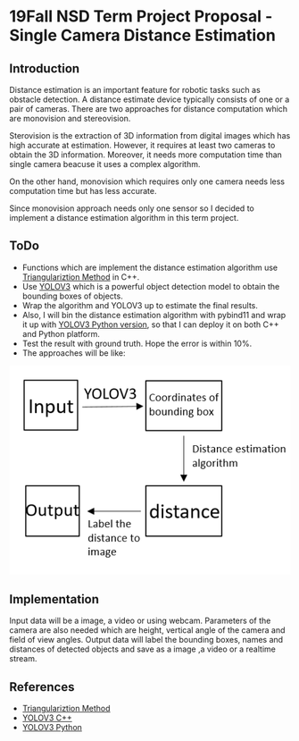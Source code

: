 # 19Fall NSD Term Project Proposal - Single Camera Distance Estimation

## Introduction

Distance estimation is an important feature for robotic tasks such as obstacle detection. A distance estimate device typically consists of one or a pair of cameras. There are two approaches for distance computation which are monovision and stereovision.

Sterovision is the extraction of 3D information from digital images which has high accurate at estimation. However, it requires at least two cameras to obtain the 3D information. Moreover, it needs more computation time than single camera beacuse it uses a complex algorithm.

On the other hand, monovision which requires only one camera needs less computation time but has less accurate.

Since monovision approach needs only one sensor so I decided to implement a distance estimation algorithm in this term project.

## ToDo

* Functions which are implement the distance estimation algorithm use [Triangulariztion Method](http://www.cmlab.csie.ntu.edu.tw/~zenic/Data/Download/ICME2012/Workshops/data/4729a511.pdf) in C++.
* Use [YOLOV3](https://github.com/pjreddie/darknet) which is a powerful object detection model to obtain the bounding boxes of objects.
* Wrap the algorithm and YOLOV3 up to estimate the final results.
* Also, I will bin the distance estimation algorithm with pybind11 and wrap it up with [YOLOV3 Python version](https://github.com/ultralytics/yolov3), so that I can deploy it on both C++ and Python platform.
* Test the result with ground truth. Hope the error is within 10%.
* The approaches will be like:

![approach](./approach.png)

## Implementation

Input data will be a image, a video or using webcam. Parameters of the camera are also needed which are height, vertical angle of the camera and field of view angles.
Output data will label the bounding boxes, names and distances of detected objects and save as a image ,a video or a realtime stream. 

## References

* [Triangulariztion Method](http://www.cmlab.csie.ntu.edu.tw/~zenic/Data/Download/ICME2012/Workshops/data/4729a511.pdf)
* [YOLOV3 C++](https://github.com/pjreddie/darknet)
* [YOLOV3 Python](https://github.com/ultralytics/yolov3)
